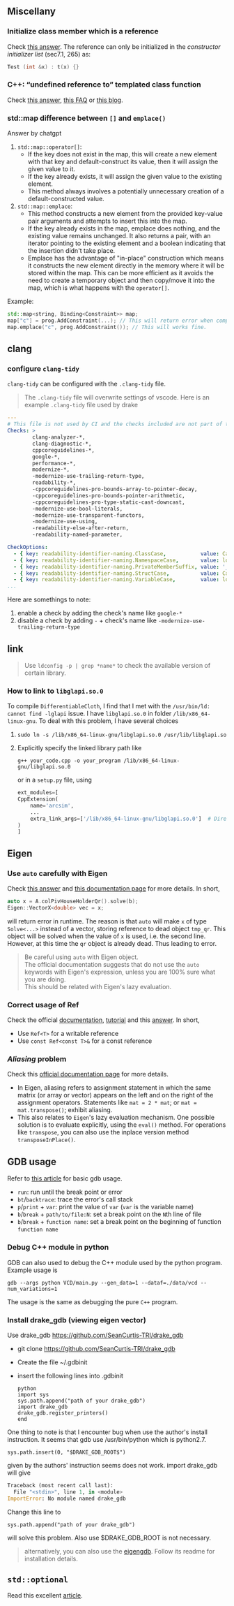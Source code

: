 ## Miscellany

### Initialize class member which is a reference
Check [this answer](https://stackoverflow.com/a/15403837/12825127).
The reference can only be initialized in the *constructor initializer list* (sec7.1, 265) as:
```cpp
Test (int &x) : t(x) {}
```

### C++: “undefined reference to” templated class function
Check [this answer](https://stackoverflow.com/questions/495021/why-can-templates-only-be-implemented-in-the-header-file), [this FAQ](https://stackoverflow.com/questions/495021/why-can-templates-only-be-implemented-in-the-header-file) or [this blog](https://bytefreaks.net/programming-2/c/c-undefined-reference-to-templated-class-function).

### std::map difference between `[]` and `emplace()`
Answer by chatgpt
1. `std::map::operator[]`:
    - If the key does not exist in the map, this will create a new element with that key and default-construct its value, then it will assign the given value to it.
    - If the key already exists, it will assign the given value to the existing element.
    - This method always involves a potentially unnecessary creation of a default-constructed value.
2. `std::map::emplace`:
    - This method constructs a new element from the provided key-value pair arguments and attempts to insert this into the map.
    - If the key already exists in the map, emplace does nothing, and the existing value remains unchanged. It also returns a pair, with an iterator pointing to the existing element and a boolean indicating that the insertion didn't take place.
    - Emplace has the advantage of "in-place" construction which means it constructs the new element directly in the memory where it will be stored within the map. This can be more efficient as it avoids the need to create a temporary object and then copy/move it into the map, which is what happens with the `operator[]`.

Example:
```c++
std::map<string, Binding<Constraint>> map;
map["c"] = prog.AddConstraint(...); // This will return error when compile, since Binding<> object does nit have a constructor taking no input.
map.emplace("c", prog.AddConstraint()); // This will works fine.
```

## clang
### configure `clang-tidy`
`clang-tidy` can be configured with the `.clang-tidy` file.
> The `.clang-tidy` file will overwrite settings of vscode.
Here is an example `.clang-tidy` file used by drake
```yaml
---
# This file is not used by CI and the checks included are not part of the Drake style guide
Checks: >
        clang-analyzer-*,
        clang-diagnostic-*,
        cppcoreguidelines-*,
        google-*,
        performance-*,
        modernize-*,
        -modernize-use-trailing-return-type,
        readability-*,
        -cppcoreguidelines-pro-bounds-array-to-pointer-decay,
        -cppcoreguidelines-pro-bounds-pointer-arithmetic,
        -cppcoreguidelines-pro-type-static-cast-downcast,
        -modernize-use-bool-literals,
        -modernize-use-transparent-functors,
        -modernize-use-using,
        -readability-else-after-return,
        -readability-named-parameter,

CheckOptions:
  - { key: readability-identifier-naming.ClassCase,           value: CamelCase  }
  - { key: readability-identifier-naming.NamespaceCase,       value: lower_case }
  - { key: readability-identifier-naming.PrivateMemberSuffix, value: '_'        }
  - { key: readability-identifier-naming.StructCase,          value: CamelCase  }
  - { key: readability-identifier-naming.VariableCase,        value: lower_case }
...

```
Here are somethings to note:
1. enable a check by adding the check's name like `google-*`
2. disable a check by adding `-` + check's name like `-modernize-use-trailing-return-type`


## link
> Use `ldconfig -p | grep *name*` to check the available version of certain library.
### How to link to `libglapi.so.0`
To compile `DifferentiableCloth`, I find that I met with the `/usr/bin/ld: cannot find -lglapi` issue. I have `libglapi.so.0` in folder `/lib/x86_64-linux-gnu`. To deal with this problem, I have several choices
1. `sudo ln -s /lib/x86_64-linux-gnu/libglapi.so.0 /usr/lib/libglapi.so`

2. Explicitly specify the linked library path like
    ```
    g++ your_code.cpp -o your_program /lib/x86_64-linux-gnu/libglapi.so.0
    ```
    or in a `setup.py` file, using
    ``` python
    ext_modules=[
    CppExtension(
        name='arcsim',
        ...
        extra_link_args=['/lib/x86_64-linux-gnu/libglapi.so.0']  # Directly specify the full path to the library
    )
    ]
    ```



## Eigen
### Use `auto` carefully with Eigen
Check [this answer](https://stackoverflow.com/a/47840292/12825127) and [this documentation page](https://eigen.tuxfamily.org/dox/TopicPitfalls.html) for more details.
In short,
```cpp
auto x = A.colPivHouseHolderQr().solve(b);
Eigen::VectorX<double> vec = x;
```
will return error in runtime.
The reason is that `auto` will make `x` of type `Solve<...>` instead of a vector, storing reference to dead object `tmp_qr`. This object will be solved when the value of `x` is used, i.e. the second line. However, at this time the `qr` object is already dead. Thus leading to error.
> Be careful using `auto` with Eigen object.<br>
> The official documentation suggests that do not use the `auto` keywords with Eigen's expression, unless you are 100% sure what you are doing.<br>
> This should be related with Eigen's lazy evaluation.

### Correct usage of Ref<T>
Check the official [documentation](https://eigen.tuxfamily.org/dox/classEigen_1_1Ref.html), [tutorial](https://eigen.tuxfamily.org/dox/classEigen_1_1Ref.html) and this [answer](https://stackoverflow.com/questions/21132538/correct-usage-of-the-eigenref-class). 
In short,
- Use `Ref<T>` for a writable reference
- Use `const Ref<const T>&` for a const reference

### *Aliasing* problem

Check this [official documentation page](https://eigen.tuxfamily.org/dox/group__TopicAliasing.html) for more details.

- In Eigen, aliasing refers to assignment statement in which the same matrix (or array or vector) appears on the left and on the right of the assignment operators. Statements like `mat = 2 * mat`; or `mat = mat.transpose()`; exhibit aliasing.
- This also relates to `Eigen`'s lazy evaluation mechanism. One possible solution is to evaluate explicitly, using the `eval()` method. For operations like `transpose`, you can also use the inplace version method `transposeInPlace()`.


## GDB usage
Refer to [this article](https://www.cs.cmu.edu/~gilpin/tutorial/) for basic gdb usage.
- `run`: run until the break point or error
- `bt`/`backtrace`: trace the error's call stack 
- `p`/`print` + `var`: print the value of `var` (`var` is the variable name)
- `b`/`break` + `path/to/file:N`: set a break point on the `N`th line of file 
- `b`/`break` + `function name`: set a break point on the beginning of function `function name`

### Debug C++ module in python
GDB can also used to debug the C++ module used by the python program. Example usage is
```
gdb --args python VCD/main.py --gen_data=1 --dataf=./data/vcd --num_variations=1
```
The usage is the same as debugging the pure `C++` program.

### Install drake_gdb (viewing eigen vector)
Use drake_gdb https://github.com/SeanCurtis-TRI/drake_gdb

* git clone https://github.com/SeanCurtis-TRI/drake_gdb

* Create the file ~/.gdbinit

* insert the following lines into .gdbinit
  ```
  python
  import sys
  sys.path.append("path of your drake_gdb")
  import drake_gdb 
  drake_gdb.register_printers()
  end
  ```

One thing to note is that I encounter bug when use the author's install instruction. It seems that gdb use /usr/bin/python which is python2.7. 
```
sys.path.insert(0, "$DRAKE_GDB_ROOT$")
```
given by the authors' instruction seems does not work. import drake_gdb will give
```python
Traceback (most recent call last):
  File "<stdin>", line 1, in <module>
ImportError: No module named drake_gdb
```
Change this line to 
```
sys.path.append("path of your drake_gdb")
```
will solve this problem. Also use $DRAKE_GDB_ROOT is not necessary.

> alternatively, you can also use the [eigengdb](https://github.com/dmillard/eigengdb). Follow its readme for installation details.

## `std::optional`
Read this excellent [article](https://devblogs.microsoft.com/cppblog/stdoptional-how-when-and-why/).



